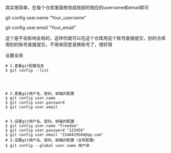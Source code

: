 其实很简单，在每个仓库里面修改成局部的相应的username和email即可

git config  user.name “Your_username”

git config  user.email “Your_email”


这个是不会影响全局的，这样你就可以在这个仓库用这个账号直接提交，别的仓库用别的账号直接提交，不用来回登录换账号了，很好用




设置全局
```
# 1.查看git配置信息
$ git config --list




# 2.查看git用户名、密码、邮箱的配置
$ git config user.name
$ git config user.password
$ git config user.email


# 3.设置git用户名、密码、邮箱的配置
$ git config user.name "freedom"
$ git config user.password "123456"
$ git config user.email "1548429568@qq.com"
# 3.设置git用户名、密码、邮箱的配置（全局配置）
$ git config --global user.name 用户命
```
